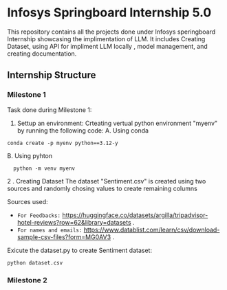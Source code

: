 # Infosys Springboard Internship 5.0

This repository contains all the projects done under Infosys speringboard Internship showcasing the implimentation of LLM. It includes Creating Dataset, using API for impliment LLM locally , model management, and creating documentation.

## Internship Structure

### Milestone 1

Task done during Milestone 1:
1. Settup an environment:
  Crteating vertual python environment "myenv" by running the following code:
  A. Using conda
  ```
  conda create -p myenv python==3.12-y
  ```
  B. Using pyhton
  ```
    python -m venv myenv
```
2  . Creating Dataset
  The dataset "Sentiment.csv" is created using two sources and randomly chosing values to create remaining columns

  Sources used:
  - `For Feedbacks:`  https://huggingface.co/datasets/argilla/tripadvisor-hotel-reviews?row=62&library=datasets .
  - `For names and emails:`  https://www.datablist.com/learn/csv/download-sample-csv-files?form=MG0AV3 .

Exicute the dataset.py to create Sentiment dataset:
```
python dataset.csv
```

### Milestone 2


